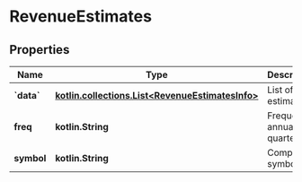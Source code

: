 
# RevenueEstimates

## Properties
Name | Type | Description | Notes
------------ | ------------- | ------------- | -------------
**&#x60;data&#x60;** | [**kotlin.collections.List&lt;RevenueEstimatesInfo&gt;**](RevenueEstimatesInfo.md) | List of estimates |  [optional]
**freq** | **kotlin.String** | Frequency: annual or quarterly. |  [optional]
**symbol** | **kotlin.String** | Company symbol. |  [optional]



